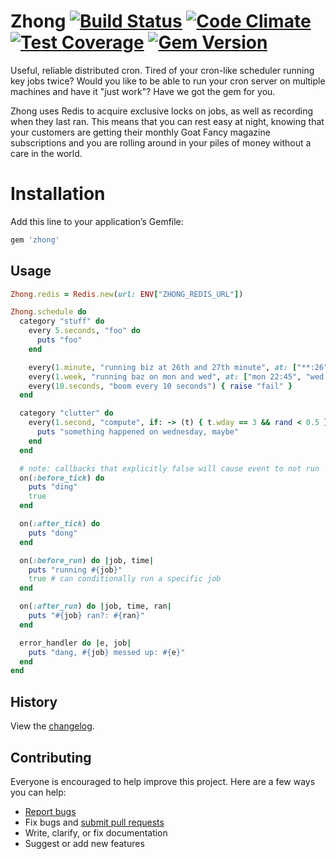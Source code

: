 # Zhong [![Build Status](https://travis-ci.org/nickelser/zhong.svg?branch=master)](https://travis-ci.org/nickelser/zhong) [![Code Climate](https://codeclimate.com/github/nickelser/zhong/badges/gpa.svg)](https://codeclimate.com/github/nickelser/zhong) [![Test Coverage](https://codeclimate.com/github/nickelser/zhong/badges/coverage.svg)](https://codeclimate.com/github/nickelser/zhong) [![Gem Version](https://badge.fury.io/rb/zhong.svg)](http://badge.fury.io/rb/zhong)

Useful, reliable distributed cron. Tired of your cron-like scheduler running key jobs twice? Would you like to be able to run your cron server on multiple machines and have it "just work"? Have we got the gem for you.

Zhong uses Redis to acquire exclusive locks on jobs, as well as recording when they last ran. This means that you can rest easy at night, knowing that your customers are getting their monthly Goat Fancy magazine subscriptions and you are rolling around in your piles of money without a care in the world.

# Installation

Add this line to your application’s Gemfile:

```ruby
gem 'zhong'
```

## Usage

```ruby
Zhong.redis = Redis.new(url: ENV["ZHONG_REDIS_URL"])

Zhong.schedule do
  category "stuff" do
    every 5.seconds, "foo" do
      puts "foo"
    end

    every(1.minute, "running biz at 26th and 27th minute", at: ["**:26", "**:27"]) { puts "biz" }
    every(1.week, "running baz on mon and wed", at: ["mon 22:45", "wed 23:13"]) { puts "baz" }
    every(10.seconds, "boom every 10 seconds") { raise "fail" }
  end

  category "clutter" do
    every(1.second, "compute", if: -> (t) { t.wday == 3 && rand < 0.5 }) do
      puts "something happened on wednesday, maybe"
    end
  end

  # note: callbacks that explicitly false will cause event to not run
  on(:before_tick) do
    puts "ding"
    true
  end

  on(:after_tick) do
    puts "dong"
  end

  on(:before_run) do |job, time|
    puts "running #{job}"
    true # can conditionally run a specific job
  end

  on(:after_run) do |job, time, ran|
    puts "#{job} ran?: #{ran}"
  end

  error_handler do |e, job|
    puts "dang, #{job} messed up: #{e}"
  end
end
```

## History

View the [changelog](https://github.com/nickelser/zhong/blob/master/CHANGELOG.md).

## Contributing

Everyone is encouraged to help improve this project. Here are a few ways you can help:

- [Report bugs](https://github.com/nickelser/zhong/issues)
- Fix bugs and [submit pull requests](https://github.com/nickelser/zhong/pulls)
- Write, clarify, or fix documentation
- Suggest or add new features
